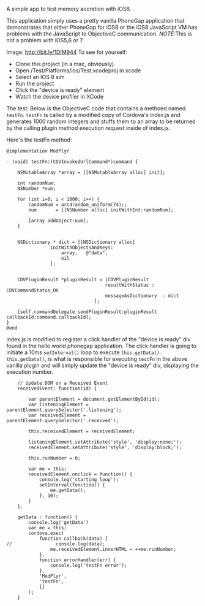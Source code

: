 A simple app to test memory accretion with iOS8.

This application simply uses a pretty vanilla PhoneGap application that demonstrates that either PhoneGap for iOS8 or the iOS8 JavaScript VM has problems with the JavaScript to ObjectiveC communication.  *NOTE*:This is not a problem with iOS5,6 or 7.

Image: http://bit.ly/1DIM944
To see for yourself:
- Clone this project (in a mac, obviously).
- Open <your project dir>/Test/Platforms/ios/Test.xcodeproj in xcode
- Select an IOS 8 sim
- Run the project
- Click the "device is ready" element
- Watch the device profiler in XCode 

The test:
Below is the ObjectiveC code that contains a methoed named `testFn`. `testFn` is called by a modified copy of Cordova's index.js and generates 1000 random integers and stuffs them to an array to be returned by the calling plugin method execution request inside of index.js.

Here's the testFn method:

```
@implementation ModPlyr

- (void) testFn:(CDVInvokedUrlCommand*)command {

    NSMutableArray *array = [[NSMutableArray alloc] init];

    int randomNum;
    NSNumber *num;
    
    for (int i=0; i < 1000; i++) {
        randomNum = arc4random_uniform(74);;
        num       = [[NSNumber alloc] initWithInt:randomNum];
        
        [array addObject:num];
    }
    
     
    NSDictionary * dict = [[NSDictionary alloc]
                initWithObjectsAndKeys:
                    array,   @"data",
                    nil
                ];

    
    CDVPluginResult *pluginResult = [CDVPluginResult
                                    resultWithStatus : CDVCommandStatus_OK
                                    messageAsDictionary  : dict
                                ];
    
    [self.commandDelegate sendPluginResult:pluginResult callbackId:command.callbackId];
}
@end
```

index.js is modified to register a click handler of the "device is ready" div found in the hello world phonegap application.  The click handler is going to initiate a 10ms `setInterval()` loop to execute `this.getData()`. `this.getData()`, is what is responsible for executing `testFn` in the above vanilla plugin and will simply update the "device is ready" div, displaying the execution number.

```
    // Update DOM on a Received Event
    receivedEvent: function(id) {

        var parentElement = document.getElementById(id);
        var listeningElement = parentElement.querySelector('.listening');
        var receivedElement = parentElement.querySelector('.received');
        
        this.receivedElement = receivedElement;
        
        listeningElement.setAttribute('style', 'display:none;');
        receivedElement.setAttribute('style', 'display:block;');

        this.runNumber = 0;
        
        var me = this;
        receivedElement.onclick = function() {
            console.log('starting loop');
            setInterval(function() {
                me.getData();
            }, 10);
        }
    },

    getData : function() {
        console.log('getData')
        var me = this;
        cordova.exec(
            function callback(data) {
//                console.log(data);
                me.receivedElement.innerHTML = ++me.runNumber;
            },
            function errorHandler(err) {
                console.log('testFn error');
            },
            'ModPlyr',
            'testFn',
            []
        );
    }
```
